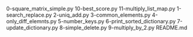 0-square_matrix_simple.py
10-best_score.py
11-multiply_list_map.py
1-search_replace.py
2-uniq_add.py
3-common_elements.py
4-only_diff_elemnts.py
5-number_keys.py
6-print_sorted_dictionary.py
7-update_dictionary.py
8-simple_delete.py
9-multiply_by_2.py
README.md
